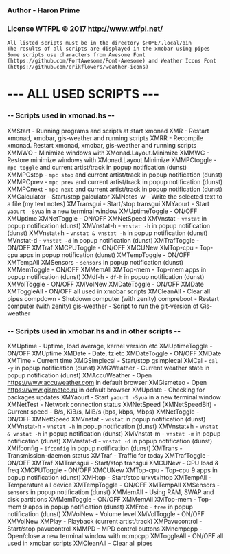 ### Author - Haron Prime
### License WTFPL © 2017 http://www.wtfpl.net/
```
All listed scripts must be in the directory $HOME/.local/bin
The results of all scripts are displayed in the xmobar using pipes
Some scripts use characters from Awesome Font (https://github.com/FortAwesome/Font-Awesome) and Weather Icons Font (https://github.com/erikflowers/weather-icons)
```
#            --- ALL USED SCRIPTS ---

###        -- Scripts used in xmonad.hs --

XMStart                     -  Running programs and scripts at start xmonad
XMR                         -  Restart xmonad, xmobar, gis-weather and running scripts
XMRR                        -  Recompile xmonad. Restart xmonad, xmobar, gis-weather and running scripts
XMMWO                       -  Minimize windows with XMonad.Layout.Minimize
XMMWC                       -  Restore minimize windows with XMonad.Layout.Minimize
XMMPCtoggle                 -  `mpc toggle` and current artist/track in popup notification (dunst)
XMMPCstop                   -  `mpc stop` and current artist/track in popup notification (dunst)
XMMPCprev                   -  `mpc prev` and current artist/track in popup notification (dunst)
XMMPCnext                   -  `mpc next` and current artist/track in popup notification (dunst)
XMGalculator                -  Start/stop galculator
XMNotes-w                   -  Write the selected text to a file (my text notes)
XMTransgui                  -  Start/stop transgui
XMYaourt                    -  Start `yaourt -Syua` in a new terminal window
XMUptimeToggle              -  ON/OFF XMUptime
XMNetToggle                 -  ON/OFF XMNetSpeed
XMVnstat                    -  `vnstat` in popup notification (dunst)
XMVnstat-h                  -  `vnstat -h` in popup notification (dunst)
XMVnstat+h                  -  `vnstat & vnstat -h` in popup notification (dunst)
MVnstat-d                   -  `vnstat -d` in popup notification (dunst)
XMTrafToggle                -  ON/OFF XMTraf
XMCPUToggle                 -  ON/OFF XMCUNew
XMTop-cpu                   -  Top-cpu apps in popup notification (dunst)
XMTempToggle                -  ON/OFF XMTempAll
XMSensors                   -  `sensors` in popup notification (dunst)
XMMemToggle                 -  ON/OFF XMMemAll
XMTop-mem                   -  Top-mem apps in popup notification (dunst)
XMdf-h                      -  `df-h` in popup notification (dunst)
XMVolToggle                 -  ON/OFF XMVolNew
XMDateToggle                -  ON/OFF XMDate
XMToggleAll                 -  ON/OFF all used in xmobar scripts
XMCleanAll                  -  Clear all pipes
compdown                    -  Shutdown computer (with zenity)
compreboot                  -  Restart computer (with zenity)
gis-weather                 -  Script to run the git-version of Gis-weather

###        -- Scripts used in xmobar.hs and in other scripts --

XMUptime                    -  Uptime, load average, kernel version etc
XMUptimeToggle              -  ON/OFF XMUptime
XMDate                      -  Date, tz etc
XMDateToggle                -  ON/OFF XMDate
XMTime                      -  Current time
XMGSimplecal                -  Start/stop gsimplecal
XMCal                       -  `cal -y` in popup notification (dunst)
XMGWeather                  -  Current weather state in popup notification (dunst)
XMAccuWeather               -  Open https://www.accuweather.com in default browser
XMGismeteo                  -  Open https://www.gismeteo.ru in default browser
XMUpdate                    -  Checking for packages updates
XMYaourt                    -  Start `yaourt -Syua` in a new terminal window
XMNetTest                   -  Network connection status
XMNetSpeed (XMNetSpeedBit)  -  Current speed - B/s, KiB/s, MiB/s (bps, kbps, Mbps)
XMNetToggle                 -  ON/OFF XMNetSpeed
XMVnstat                    -  `vnstat` in popup notification (dunst)
XMVnstat-h                  -  `vnstat -h` in popup notification (dunst)
XMVnstat+h                  -  `vnstat & vnstat -h` in popup notification (dunst)
XMVnstat-m                  -  `vnstat -m` in popup notification (dunst)
XMVnstat-d                  -  `vnstat -d` in popup notification (dunst)
XMifconfig                  -  `ifconfig` in popup notification (dunst)
XMTrans                     -  Transmission-daemon status
XMTraf                      -  Traffic for today
XMTrafToggle                -  ON/OFF XMTraf
XMTransgui                  -  Start/stop transgui
XMCUNew                     -  CPU load & freq
XMCPUToggle                 -  ON/OFF XMCUNew
XMTop-cpu                   -  Top-cpu 9 apps in popup notification (dunst)
XMHtop                      -  Start/stop urxvt+htop
XMTempAll                   -  Temperature all device
XMTempToggle                -  ON/OFF XMTempAll
XMSensors                   -  `sensors` in popup notification (dunst)
XMMemAll                    -  Using RAM, SWAP and disk partitions
XMMemToggle                 -  ON/OFF XMMemAll
XMTop-mem                   -  Top-mem 9 apps in popup notification (dunst)
XMFree                      -  `free` in popup notification (dunst)
XMVolNew                    -  Volume level
XMVolToggle                 -  ON/OFF XMVolNew
XMPlay                      -  Playback (current artist/track)
XMPavucontrol               -  Start/stop pavucontrol
XMMPD                       -  MPD control buttons
XMncmpcpp                   -  Open/close a new terminal window with ncmpcpp
XMToggleAll                 -  ON/OFF all used in xmobar scripts
XMCleanAll                  -  Clear all pipes
